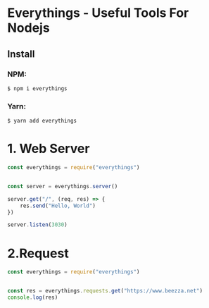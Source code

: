 # Everythings - Useful Tools For Nodejs

## Install
### NPM:
```shell
$ npm i everythings
```
### Yarn:
```shell
$ yarn add everythings
```
# 1. Web Server
```javascript
const everythings = require("everythings")


const server = everythings.server()

server.get("/", (req, res) => {
    res.send("Hello, World")
})

server.listen(3030)
```
# 2.Request
```javascript
const everythings = require("everythings")


const res = everythings.requests.get("https://www.beezza.net")
console.log(res)
```
